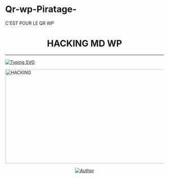 # Qr-wp-Piratage-
C'EST POUR  LE QR WP 

<h1 align="center"> HACKING MD WP</h1>
<p align="center">  

***
  
<a href="https://git.io/typing-svg"><img src="https://readme-typing-svg.demolab.com?font=Black+Ops+One&size=50&pause=1000&color=1BAFBAFF&center=true&width=910&height=100&lines=THANKS FOR CHOOSING +HACKING-MD;MULTI+SERVICE+WHATSAPP+BOT;CRÉER+BY+THOMAS+MD;UN BOT DATÉ+22.2.2024" alt="Typing SVG" /></a>
  </p>
    <img alt="HACKING" width="700" height="300" src="https://telegra.ph/file/ac3a8142e8e18bcabb75b.jpg">
<p align="center">
<p align="center">
<a href="(https://github.com/HACKING995/HACKING--MD9/blob/main/README.md)"><img title="Author" src="https://img.shields.io/badge/FLASH_MD-black?style=for-the-badge&logo=github"></a>
<p/>
